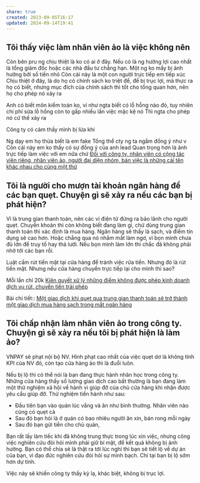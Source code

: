 ```yaml
---
share: true
created: 2023-09-05T16:17
updated: 2024-09-14T19:41
---
```

## Tôi thấy việc làm nhân viên ảo là việc không nên
Còn bên pru ng chịu thiệt là ko có ai ở đây. Nếu có là ng hưởng lợi cao nhất là tổng giám đốc hoặc các nhà đầu tư chẳng hạn. Một ng ko mấy bị ảnh hưởng bởi số tiền nhỏ
Còn cái này là một con người trực tiếp em tiếp xúc
Chịu thiệt ở đây, là do họ có chính sách ko triệt để, để bị trục lợi, mà thực ra họ có biết, nhưng mục đích của chính sách thì tốt cho tổng quan hơn, nên họ cho phép nó xảy ra

Anh có biết môn kiểm toán ko, ví như ngta biết có lỗ hỗng nào đó, tuy nhiên chi phí sửa lỗ hổng còn to gấp nhiều lần việc mặc kệ nó
Thì ngta cho phép nó cứ thế xảy ra

Công ty có cảm thấy mình bị lừa khi 

Ng dạy em họ thừa biết là em fake
Tổng thể cty ng ta ngầm đồng ý như v
Còn cái này em ko thấy có sự đồng ý của anh lead
Quan trọng hơn là ảnh trực tiếp làm việc với em nữa chứ
[Đối với công ty, nhân viên có cộng tác viên riêng, nhân viên ảo, người đại diện nhóm, bán việc là những cái tên khác nhau cho cùng một thứ](../../../%E2%9A%A1Hi%E1%BB%83u%20bi%E1%BA%BFt%20s%C3%A2u/M%C3%B4%20h%C3%ACnh%20nh%C3%A2n%20s%E1%BB%B1/%C4%90%E1%BB%91i%20v%E1%BB%9Bi%20c%C3%B4ng%20ty,%20nh%C3%A2n%20vi%C3%AAn%20c%C3%B3%20c%E1%BB%99ng%20t%C3%A1c%20vi%C3%AAn%20ri%C3%AAng,%20nh%C3%A2n%20vi%C3%AAn%20%E1%BA%A3o,%20ng%C6%B0%E1%BB%9Di%20%C4%91%E1%BA%A1i%20di%E1%BB%87n%20nh%C3%B3m,%20b%C3%A1n%20vi%E1%BB%87c%20l%C3%A0%20nh%E1%BB%AFng%20c%C3%A1i%20t%C3%AAn%20kh%C3%A1c%20nhau%20cho%20c%C3%B9ng%20m%E1%BB%99t%20th%E1%BB%A9.md)
## Tôi là người cho mượn tài khoản ngân hàng để các bạn quẹt. Chuyện gì sẽ xảy ra nếu các bạn bị phát hiện?
Vì là trung gian thanh toán, nên các ví điện tử đứng ra bảo lãnh cho người quẹt. Chuyển khoản thì còn không biết đang làm gì, chứ dùng trung gian thanh toán thì xác định là mua hàng. Ngân hàng sẽ thấy là sạch, và điểm tín dụng sẽ cao hơn. Hoặc chẳng qua nó nhắm mắt làm ngơ, vì bọn mình chưa đủ lớn để truy tố hay thả lưới. Nếu bọn mình làm lớn thì chắc đã không phải nhờ tới các bạn rồi.

Luật cấm rút tiền mặt tại cửa hàng để tránh việc rửa tiền. Nhưng đó là rút tiền mặt. Nhưng nếu cửa hàng chuyển trực tiếp lại cho mình thì sao?

Mỗi lần chỉ 20k
[Kiên quyết xử lý những điểm không được phép kinh doanh dịch vụ rút, chuyển tiền trái phép](https://baothanhhoa.vn/kien-quyet-xu-ly-nhung-diem-khong-duoc-phep-kinh-doanh-dich-vu-rut-chuyen-tien-trai-phep-122634.htm "Kiên quyết xử lý những điểm không được phép kinh doanh dịch vụ rút, chuyển tiền trái phép")


Bài chi tiết:: [Một giao dịch khi quẹt qua trung gian thanh toán sẽ trở thành một giao dịch mua hàng sạch trong mắt ngân hàng](../../../%E2%9A%A1Hi%E1%BB%83u%20bi%E1%BA%BFt%20s%C3%A2u/Ng%C3%A0nh%20t%C3%A0i%20ch%C3%ADnh/Trung%20gian%20thanh%20to%C3%A1n/M%E1%BB%99t%20giao%20d%E1%BB%8Bch%20khi%20qu%E1%BA%B9t%20qua%20trung%20gian%20thanh%20to%C3%A1n%20s%E1%BA%BD%20tr%E1%BB%9F%20th%C3%A0nh%20m%E1%BB%99t%20giao%20d%E1%BB%8Bch%20mua%20h%C3%A0ng%20s%E1%BA%A1ch%20trong%20m%E1%BA%AFt%20ng%C3%A2n%20h%C3%A0ng.md)
## Tôi chấp nhận làm nhân viên ảo trong công ty. Chuyện gì sẽ xảy ra nếu tôi bị phát hiện là làm ảo?
VNPAY sẽ phạt nội bộ NV. Hình phạt cao nhất của việc quẹt dơ là không tính KPI của NV đó, còn tạo cửa hàng ảo thì là đuổi luôn.

Nếu bị lộ thì có thể nói là bạn đang thực hành nhân học trong công ty. Những cửa hàng thấy số lượng giao dịch cao bất thường là bạn đang làm một thử nghiệm xã hội về hành vi giúp đỡ của chủ cửa hàng khi nhận được yêu cầu giúp đỡ. Thử nghiệm tiến hành như sau:
- Đầu tiên bạn vào quán lúc vắng và ăn như bình thường. Nhân viên nào cũng có quẹt cả
- Sau đó bạn hỏi là ở quán có bao nhiêu người ăn xin, bán rong mỗi ngày
- Sau đó bạn gửi tiền cho chủ quán, 

Bạn rất lấy làm tiếc khi đã không trung thực trong lúc xin việc, nhưng công việc nghiên cứu đòi hỏi mình phải giữ bí mật, để kết quả không bị ảnh hưởng. Bạn có thể chia sẻ là thật ra tới lúc nghỉ thì bạn sẽ tiết lộ về dự án của bạn, vì đạo đức nghiên cứu đòi hỏi sự minh bạch. Chỉ tại bạn bị lộ sớm hơn dự tính.

Việc này sẽ khiến công ty thấy kỳ lạ, khác biệt, không bị trục lợi.
